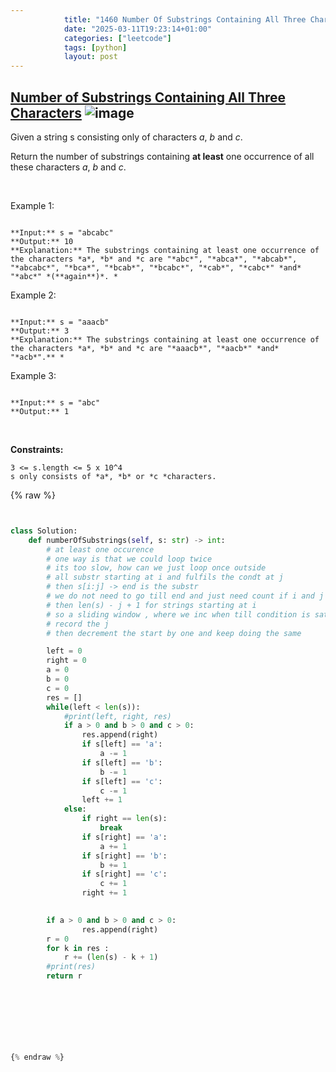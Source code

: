 ```yaml
---
            title: "1460 Number Of Substrings Containing All Three Characters"
            date: "2025-03-11T19:23:14+01:00"
            categories: ["leetcode"]
            tags: [python]
            layout: post
---
```

            
## [Number of Substrings Containing All Three Characters](https://leetcode.com/problems/number-of-substrings-containing-all-three-characters) ![image](https://img.shields.io/badge/Difficulty-Medium-orange)

Given a string s consisting only of characters *a*, *b* and *c*.

Return the number of substrings containing **at least** one occurrence of all these characters *a*, *b* and *c*.

 

Example 1:

```

**Input:** s = "abcabc"
**Output:** 10
**Explanation:** The substrings containing at least one occurrence of the characters *a*, *b* and *c are "*abc*", "*abca*", "*abcab*", "*abcabc*", "*bca*", "*bcab*", "*bcabc*", "*cab*", "*cabc*" *and* "*abc*" *(**again**)*. *

```

Example 2:

```

**Input:** s = "aaacb"
**Output:** 3
**Explanation:** The substrings containing at least one occurrence of the characters *a*, *b* and *c are "*aaacb*", "*aacb*" *and* "*acb*".** *

```

Example 3:

```

**Input:** s = "abc"
**Output:** 1

```

 

**Constraints:**

	3 <= s.length <= 5 x 10^4
	s only consists of *a*, *b* or *c *characters.

{% raw %}


````python


class Solution:
    def numberOfSubstrings(self, s: str) -> int:
        # at least one occurence 
        # one way is that we could loop twice 
        # its too slow, how can we just loop once outside
        # all substr starting at i and fulfils the condt at j 
        # then s[i:j] -> end is the substr
        # we do not need to go till end and just need count if i and j
        # then len(s) - j + 1 for strings starting at i
        # so a sliding window , where we inc when till condition is satisfied and 
        # record the j 
        # then decrement the start by one and keep doing the same 

        left = 0
        right = 0
        a = 0
        b = 0
        c = 0
        res = []
        while(left < len(s)):
            #print(left, right, res)
            if a > 0 and b > 0 and c > 0:
                res.append(right)
                if s[left] == 'a':
                    a -= 1
                if s[left] == 'b':
                    b -= 1
                if s[left] == 'c':
                    c -= 1
                left += 1
            else:
                if right == len(s):
                    break
                if s[right] == 'a':
                    a += 1
                if s[right] == 'b':
                    b += 1
                if s[right] == 'c':
                    c += 1
                right += 1

        
        if a > 0 and b > 0 and c > 0:
                res.append(right)
        r = 0
        for k in res :
            r += (len(s) - k + 1)
        #print(res)
        return r

            


        
        


{% endraw %}
